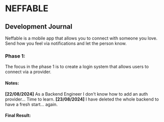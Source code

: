 # NEFFABLE

## Development Journal

Neffable is a mobile app that allows you to connect with someone you love.
Send how you feel via notifications and let the person know.

### Phase 1:

The focus in the phase 1 is to create a login system that allows users to connect via a provider.

#### Notes:

**[22/08/2024]** As a Backend Engineer I don't know how to add an auth provider... Time to learn.
**[23/08/2024]** I have deleted the whole backend to have a fresh start... again.

#### Final Result:
